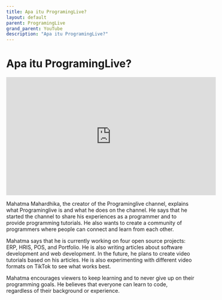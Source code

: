 ```yaml
---
title: Apa itu ProgramingLive?
layout: default
parent: ProgramingLive
grand_parent: YouTube
description: "Apa itu ProgramingLive?"
---
```


# Apa itu ProgramingLive?

<iframe width="560" height="315" src="https://www.youtube.com/embed/oxlI3UeoD3k?si=binXH01yzPpKscV-" title="YouTube video player" frameborder="0" allow="accelerometer; autoplay; clipboard-write; encrypted-media; gyroscope; picture-in-picture; web-share" referrerpolicy="strict-origin-when-cross-origin" allowfullscreen></iframe>

Mahatma Mahardhika, the creator of the Programinglive channel, explains what Programinglive is and what he does on the channel. He says that he started the channel to share his experiences as a programmer and to provide programming tutorials. He also wants to create a community of programmers where people can connect and learn from each other.

Mahatma says that he is currently working on four open source projects: ERP, HRIS, POS, and Portfolio. He is also writing articles about software development and web development. In the future, he plans to create video tutorials based on his articles. He is also experimenting with different video formats on TikTok to see what works best.

Mahatma encourages viewers to keep learning and to never give up on their programming goals. He believes that everyone can learn to code, regardless of their background or experience.

